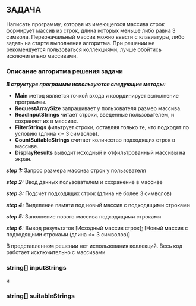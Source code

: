 ##  ЗАДАЧА 
Написать программу, которая из имеющегося массива строк формирует массив из строк, длина которых меньше либо равна 3 символа. Первоначальный массив можно ввести с клавиатуры, либо задать на старте выполнения алгоритма. При решении не рекомендуется пользоваться коллекциями, лучше обойтись исключительно массивами.

### Описание алгоритма решения задачи
*__B структуре программы используются следующие методы:__*

* __Main__ метод является точкой входа и координирует выполнение программы.
* __RequestArraySize__ запрашивает у пользователя размер массива.
* __ReadInputStrings__ читает строки, введенные пользователем, и сохраняет их в массиве.
* __FilterStrings__ фильтрует строки, оставляя только те, что подходят по условию (длина <= 3 символов).
* __CountSuitableStrings__ считает количество подходящих строк в массиве.
* __DisplayResults__ выводит исходный и отфильтрованный массивы на экран.

**_step 1:_** Запрос размера массива строк у пользователя

*__step 2:__* Ввод данных пользователем и сохранение в массиве

__*step 3:*__ Подсчет подходящих строк (длина не более 3 символов)

*__step 4:__* Выделение памяти под новый массив с подходящими строками

*__step 5:__* Заполнение нового массива подходящими строками

*__step 6:__* Вывод результатов [Исходный массив строк]; [Новый массив с подходящими строками (длина <= 3 символов)]

В представленном решении нет использования коллекций. Весь код работает исключительно с массивами


### string[] inputStrings


и

### string[] suitableStrings


 